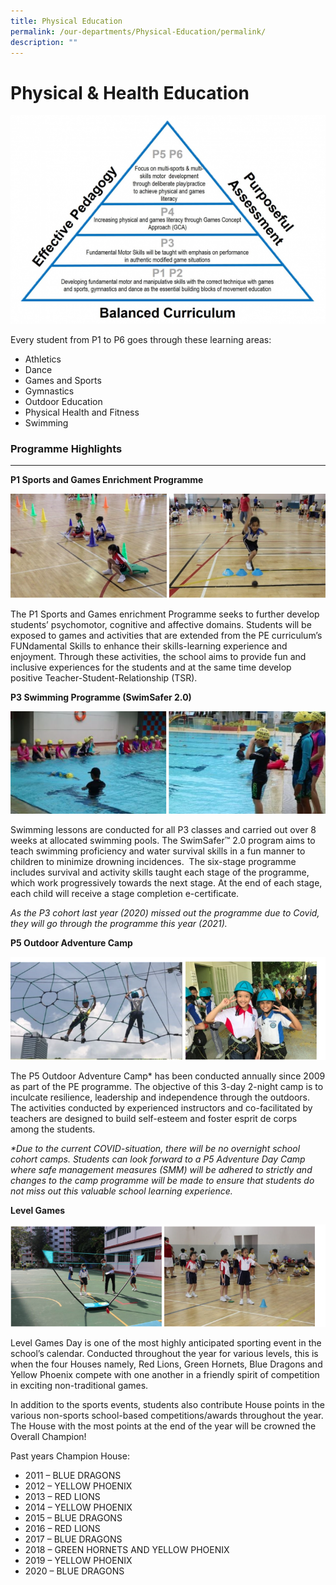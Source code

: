 ```yaml
---
title: Physical Education
permalink: /our-departments/Physical-Education/permalink/
description: ""
---
```

Physical & Health Education
===========================

![](/images/PE.png)

Every student from P1 to P6 goes through these learning areas:

*   Athletics
*   Dance
*   Games and Sports
*   Gymnastics
*   Outdoor Education
*   Physical Health and Fitness
*   Swimming

### Programme Highlights
--------------------

**P1 Sports and Games Enrichment Programme**

![](/images/PE1.png)

The P1 Sports and Games enrichment Programme seeks to further develop students’ psychomotor, cognitive and affective domains. Students will be exposed to games and activities that are extended from the PE curriculum’s FUNdamental Skills to enhance their skills-learning experience and enjoyment. Through these activities, the school aims to provide fun and inclusive experiences for the students and at the same time develop positive Teacher-Student-Relationship (TSR).

**P3 Swimming Programme (SwimSafer 2.0)**

![](/images/PE2.png)

Swimming lessons are conducted for all P3 classes and carried out over 8 weeks at allocated swimming pools. The SwimSafer™ 2.0 program aims to teach swimming proficiency and water survival skills in a fun manner to children to minimize drowning incidences.  The six-stage programme includes survival and activity skills taught each stage of the programme, which work progressively towards the next stage. At the end of each stage, each child will receive a stage completion e-certificate.

_As the P3 cohort last year (2020) missed out the programme due to Covid, they will go through the programme this year (2021)._

**P5 Outdoor Adventure Camp**

![](/images/PE3.png)

The P5 Outdoor Adventure Camp\* has been conducted annually since 2009 as part of the PE programme. The objective of this 3-day 2-night camp is to inculcate resilience, leadership and independence through the outdoors. The activities conducted by experienced instructors and co-facilitated by teachers are designed to build self-esteem and foster esprit de corps among the students.

_\*Due to the current COVID-situation, there will be no overnight school cohort camps. Students can look forward to a P5 Adventure Day Camp where safe management measures (SMM) will be adhered to strictly and changes to the camp programme will be made to ensure that students do not miss out this valuable school learning experience._

**Level Games**

![](/images/PE4.png)

Level Games Day is one of the most highly anticipated sporting event in the school’s calendar. Conducted throughout the year for various levels, this is when the four Houses namely, Red Lions, Green Hornets, Blue Dragons and Yellow Phoenix compete with one another in a friendly spirit of competition in exciting non-traditional games.

In addition to the sports events, students also contribute House points in the various non-sports school-based competitions/awards throughout the year. The House with the most points at the end of the year will be crowned the Overall Champion!

Past years Champion House:

*   2011 – BLUE DRAGONS
*   2012 – YELLOW PHOENIX
*   2013 – RED LIONS
*   2014 – YELLOW PHOENIX
*   2015 – BLUE DRAGONS
*   2016 – RED LIONS
*   2017 – BLUE DRAGONS
*   2018 – GREEN HORNETS AND YELLOW PHOENIX
*   2019 – YELLOW PHOENIX
*   2020 – BLUE DRAGONS
